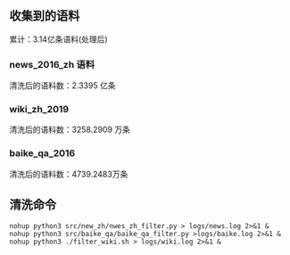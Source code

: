 ## 收集到的语料

累计：3.14亿条语料(处理后)

### news_2016_zh 语料

清洗后的语料数：2.3395 亿条

### wiki_zh_2019

清洗后的语料数：3258.2909 万条

### baike_qa_2016

清洗后的语料数：4739.2483万条

## 清洗命令

```buildoutcfg
nohup python3 src/new_zh/nwes_zh_filter.py > logs/news.log 2>&1 & 
nohup python3 src/baike_qa/baike_qa_filter.py >logs/baike.log 2>&1 & 
nohup python3 ./filter_wiki.sh > logs/wiki.log 2>&1 &

```
